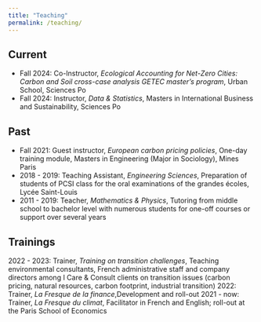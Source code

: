 ```yaml
---
title: "Teaching"
permalink: /teaching/
---
```


## Current
- Fall 2024: Co-Instructor, _Ecological Accounting for Net-Zero Cities: Carbon and Soil cross-case analysis GETEC master’s program_, Urban School, Sciences Po
- Fall 2024: Instructor, _Data & Statistics_, Masters in International Business and Sustainability, Sciences Po

## Past
- Fall 2021: Guest instructor, _European carbon pricing policies_, One-day training module, Masters in Engineering (Major in Sociology), Mines Paris
- 2018 - 2019: Teaching Assistant, _Engineering Sciences_, Preparation of students of PCSI class for the oral examinations of the grandes écoles, Lycée Saint-Louis
- 2011 - 2019: Teacher, _Mathematics & Physics_, Tutoring from middle school to bachelor level with numerous students for one-off courses or support over several years

## Trainings
2022 - 2023: Trainer, _Training on transition challenges_, Teaching environmental consultants, French administrative staff and company directors among I Care & Consult clients on transition issues (carbon pricing, natural resources, carbon footprint, industrial transition)
2022: Trainer, _La Fresque de la finance_,Development and roll-out
2021 - now: Trainer, _La Fresque du climat_, Facilitator in French and English; roll-out at the Paris School of Economics
